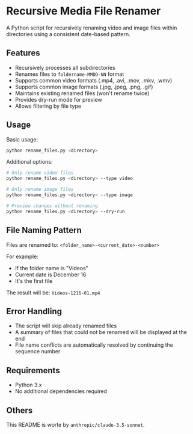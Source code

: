 # Recursive Media File Renamer

A Python script for recursively renaming video and image files within directories using a consistent date-based pattern.

## Features

- Recursively processes all subdirectories
- Renames files to `foldername-MMDD-NN` format
- Supports common video formats (.mp4, .avi, .mov, .mkv, .wmv)
- Supports common image formats (.jpg, .jpeg, .png, .gif)
- Maintains existing renamed files (won't rename twice)
- Provides dry-run mode for preview
- Allows filtering by file type

## Usage

Basic usage:
```bash
python rename_files.py <directory>
```

Additional options:
```bash
# Only rename video files
python rename_files.py <directory> --type video

# Only rename image files
python rename_files.py <directory> --type image

# Preview changes without renaming
python rename_files.py <directory> --dry-run
```

## File Naming Pattern

Files are renamed to: `<folder_name>-<current_date>-<number>`

For example:
- If the folder name is "Videos"
- Current date is December 16
- It's the first file

The result will be: `Videos-1216-01.mp4`

## Error Handling

- The script will skip already renamed files
- A summary of files that could not be renamed will be displayed at the end
- File name conflicts are automatically resolved by continuing the sequence number

## Requirements

- Python 3.x
- No additional dependencies required

## Others

This README is worte by `anthropic/claude-3.5-sonnet`.
